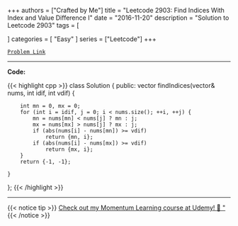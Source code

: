 
+++
authors = ["Crafted by Me"]
title = "Leetcode 2903: Find Indices With Index and Value Difference I"
date = "2016-11-20"
description = "Solution to Leetcode 2903"
tags = [
    
]
categories = [
    "Easy"
]
series = ["Leetcode"]
+++



[`Problem Link`](https://leetcode.com/problems/find-indices-with-index-and-value-difference-i/description/)

---

**Code:**

{{< highlight cpp >}}
class Solution {
public:
    vector<int> findIndices(vector<int>& nums, int idif, int vdif) {

        int mn = 0, mx = 0;
        for (int i = idif, j = 0; i < nums.size(); ++i, ++j) {
            mn = nums[mn] < nums[j] ? mn : j;
            mx = nums[mx] > nums[j] ? mx : j;
            if (abs(nums[i] - nums[mn]) >= vdif)
                return {mn, i};
            if (abs(nums[i] - nums[mx]) >= vdif)
                return {mx, i};
        }
        return {-1, -1};        

    }
};
{{< /highlight >}}



---



{{< notice tip >}}
[Check out my Momentum Learning course at Udemy! 🚀 "](https://www.udemy.com/course/blind-75-the-data-structures-and-algorithms-essentials/)
{{< /notice >}}

